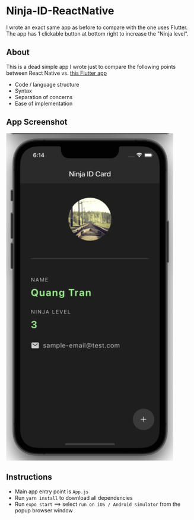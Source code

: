 # Ninja-ID-ReactNative
I wrote an exact same app as before to compare with the one uses Flutter. The app has 1 clickable button at bottom right to increase the "Ninja level".

## About
This is a dead simple app I wrote just to compare the following points between React Native vs. [this Flutter app](https://github.com/QuangTran304/Ninja-ID)
- Code / language structure
- Syntax
- Separation of concerns
- Ease of implementation

## App Screenshot
<img src="https://github.com/QuangTran304/Ninja-ID-ReactNative/blob/main/RN%20app.png" width="450">

## Instructions
- Main app entry point is `App.js`
- Run `yarn install` to download all dependencies
- Run `expo start` ==> select `run on iOS / Android simulator` from the popup browser window
